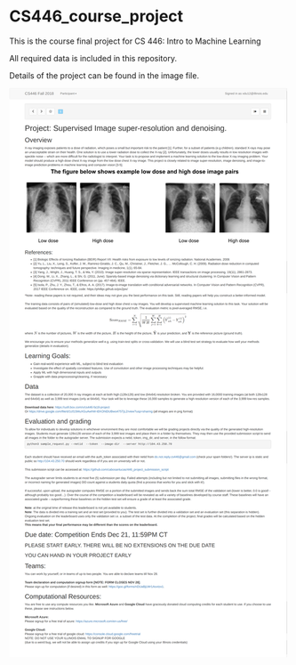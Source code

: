# CS446_course_project

This is the course final project for CS 446: Intro to Machine Learning

All required data is included in this repository.

Details of the project can be found in the image file.

![project guidelines](https://github.com/duxiaodan/CS446_course_project/blob/master/guidelines.png)
